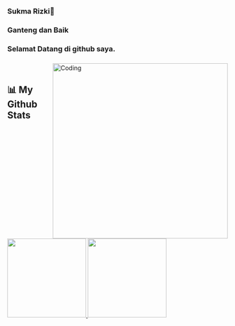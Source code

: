 ### Sukma Rizki👋
### Ganteng dan Baik
### Selamat Datang di github saya.
### 


<img align="right" alt="Coding" width="400" src="https://cdn.dribbble.com/users/1162077/screenshots/3848914/programmer.gif">


<br>

## 📊 My Github Stats

  <br/>
<a href="https://github.com/fajr-dev">
  <img height="180em" src="https://github-readme-stats-eight-theta.vercel.app/api?username=fajar-dev&show_icons=true&theme=algolia&include_all_commits=true&count_private=true"/>
  <img height="180em" src="https://github-readme-stats-eight-theta.vercel.app/api/top-langs/?username=fajar-dev&layout=compact&langs_count=8&theme=algolia"/>
</a>
  <br/>
